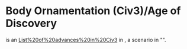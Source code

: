 # Body Ornamentation (Civ3)/Age of Discovery

 is an [List%20of%20advances%20in%20Civ3](advance) in , a scenario in "".